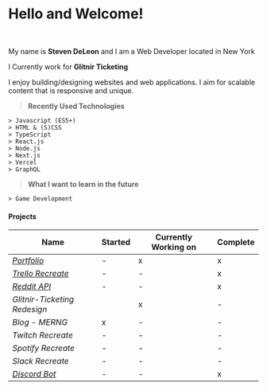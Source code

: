 Hello and Welcome!
===================
<br>
<p>
My name is <strong>Steven DeLeon</strong> and I am a Web Developer located in New York 
</p>

<p>
I Currently work for <strong>Glitnir Ticketing</strong>
</p>
<p>
I enjoy building/designing websites and web applications. I aim for scalable content that is responsive and unique.<br>
</p>

> **Recently Used Technologies**
> 
```
> Javascript (ES5+)
> HTML & (S)CSS
> TypeScript
> React.js
> Node.js
> Next.js
> Vercel
> GraphQL
```

> **What I want to learn in the future**
```
> Game Development
```
#### Projects

|Name   |   Started|  Currently Working on |  Complete|
|---|---|---|---|
|<em><a href="https://stevendeleon.com">Portfolio</a></em> | -| x| x|
|<em><a href="https://stevendeleon.github.io/trello-clone/" target="_blank">Trello Recreate</a></em> | -| -| x |
|<em><a href="https://reddit-api-theta.vercel.app/" target="_blank">Reddit API</a></em> | -|   -|   x|
|<em>Glitnir-Ticketing Redesign</em> | |   x|   -|
|<em>Blog - MERNG</em> | x|   -|   -|
|<em>Twitch Recreate</em> |   -|   -|   -|
|<em>Spotify Recreate</em> |   -|   -|   -|
|<em>Slack Recreate</em> |   -|   -|   -|
|<em><a href="https://github.com/Stevendeleon/Jamaican-magic-eightball">Discord Bot</a></em> |   -|   -|   x|




<!--
**Stevendeleon/Stevendeleon** is a ✨ _special_ ✨ repository because its `README.md` (this file) appears on your GitHub profile.

Here are some ideas to get you started:

- 🔭 I’m currently working on ...
- 🌱 I’m currently learning ...
- 👯 I’m looking to collaborate on ...
- 🤔 I’m looking for help with ...
- 💬 Ask me about ...
- 📫 How to reach me: ...
- 😄 Pronouns: ...
- ⚡ Fun fact: ...



-->

